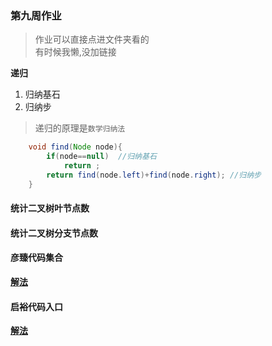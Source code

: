 ### 第九周作业  

> 作业可以直接点进文件夹看的  
> 有时候我懒,没加链接  

**递归**  
1. 归纳基石  
2. 归纳步

> 递归的原理是`数学归纳法`  

```java
    void find(Node node){
        if(node==null)  //归纳基石
            return ;
        return find(node.left)+find(node.right); //归纳步
    }
```

#### 统计二叉树叶节点数  

#### 统计二叉树分支节点数  

#### 彦臻代码集合  

[**解法**](./wuyanzhen/Week9.java)  

#### 启裕代码入口  

[**解法**](./dqy/TestWeek9Tree.java)  
